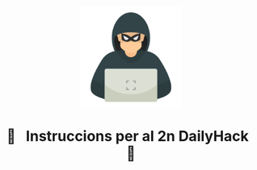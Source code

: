 <h2 align = center> <img align="center" src="icons/hacking.png" height="200px" width="200px"/> </h2>
<h1 align="center">
   🚨 &nbsp Instruccions per al 2n DailyHack &nbsp 🚨
</h1>
